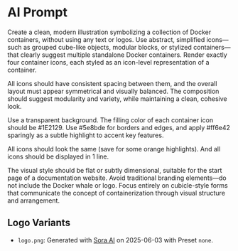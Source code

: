 # AI Prompt

Create a clean, modern illustration symbolizing a collection of Docker containers, without using any text or logos. Use abstract, simplified icons—such as grouped cube-like objects, modular blocks, or stylized containers—that clearly suggest multiple standalone Docker containers. Render exactly four container icons, each styled as an icon-level representation of a container.

All icons should have consistent spacing between them, and the overall layout must appear symmetrical and visually balanced. The composition should suggest modularity and variety, while maintaining a clean, cohesive look.

Use a transparent background. The filling color of each container icon should be #1E2129. Use #5e8bde for borders and edges, and apply #ff6e42 sparingly as a subtle highlight to accent key features.

All icons should look the same (save for some orange highlights). And all icons should be displayed in 1 line.

The visual style should be flat or subtly dimensional, suitable for the start page of a documentation website. Avoid traditional branding elements—do not include the Docker whale or logo. Focus entirely on cubicle-style forms that communicate the concept of containerization through visual structure and arrangement.

## Logo Variants

- `logo.png`: Generated with [Sora AI](https://sora.chatgpt.com) on 2025-06-03 with Preset `none`.
